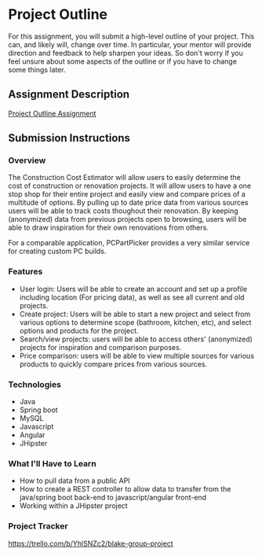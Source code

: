 # Project Outline
For this assignment, you will submit a high-level outline of your project. This can, and likely will, change over time. In particular, your mentor will provide direction and feedback to help sharpen your ideas. So don't worry if you feel unsure about some aspects of the outline or if you have to change some things later.

## Assignment Description
[Project Outline Assignment](https://education.launchcode.org/liftoff/modules/assignments/project-outline)

## Submission Instructions

### Overview
The Construction Cost Estimator will allow users to easily determine the cost of construction or renovation projects. It will allow users to have a one stop shop for their
entire project and easily view and compare prices of a multitude of options. By pulling up to date price data from various sources users will be able to track costs
thoughout their renovation. By keeping (anonymized) data from previous projects open to browsing, users will be able to draw inspiration for their own renovations from others.

For a comparable application, PCPartPicker provides a very similar service for creating custom PC builds.
### Features
- User login: Users will be able to create an account and set up a profile including location (For pricing data), as well as see all current and old projects.
- Create project: Users will be able to start a new project and select from various options to determine scope (bathroom, kitchen, etc), and select options and products for
the project.
- Search/view projects: users will be able to access others' (anonymized) projects for inspiration and comparison purposes.
- Price comparison: users will be able to view multiple sources for various products to quickly compare prices from various sources.
### Technologies
- Java
- Spring boot
- MySQL
- Javascript
- Angular
- JHipster
### What I'll Have to Learn
- How to pull data from a public API
- How to create a REST controller to allow data to transfer from the java/spring boot back-end to javascript/angular front-end
- Working within a JHipster project
### Project Tracker
https://trello.com/b/YhlSNZc2/blake-group-project
